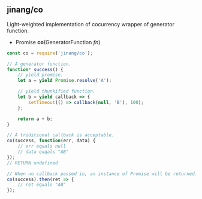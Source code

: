 ##	jinang/co

Light-weighted implementation of cocurrency wrapper of generator function.

*   Promise __co__(GeneratorFunction *fn*)

```javascript
const co = require('jinang/co');

// A generator function.
function* success() {
    // yield promise.
    let a = yield Promise.resolve('A');

    // yield thunkified function.
    let b = yield callback => {
        setTimeout(() => callback(null, 'B'), 100);
    };

    return a + b;
}

// A triditional callback is acceptable.
co(success, function(err, data) {
    // err equals null
    // data euqals "AB"
});
// RETURN undefined

// When no callback passed in, an instance of Promise will be returned.
co(success).then(ret => {
    // ret equals "AB"
});
```